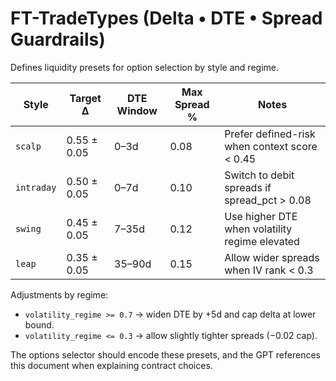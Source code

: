 # FT-TradeTypes (Delta • DTE • Spread Guardrails)

Defines liquidity presets for option selection by style and regime.

| Style | Target Δ | DTE Window | Max Spread % | Notes |
| --- | --- | --- | --- | --- |
| `scalp` | 0.55 ± 0.05 | 0–3d | 0.08 | Prefer defined-risk when context score < 0.45 |
| `intraday` | 0.50 ± 0.05 | 0–7d | 0.10 | Switch to debit spreads if spread_pct > 0.08 |
| `swing` | 0.45 ± 0.05 | 7–35d | 0.12 | Use higher DTE when volatility regime elevated |
| `leap` | 0.35 ± 0.05 | 35–90d | 0.15 | Allow wider spreads when IV rank < 0.3 |

Adjustments by regime:

- `volatility_regime >= 0.7` → widen DTE by +5d and cap delta at lower bound.
- `volatility_regime <= 0.3` → allow slightly tighter spreads (−0.02 cap).

The options selector should encode these presets, and the GPT references this document when explaining contract choices.

